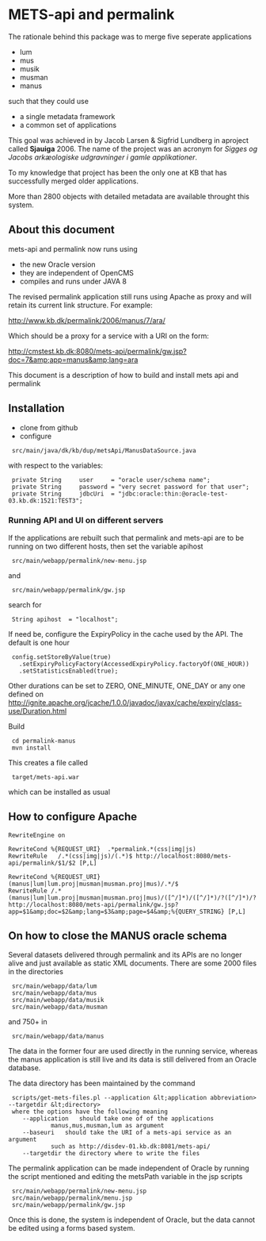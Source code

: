 
# METS-api and permalink

The rationale behind this package was to merge five seperate applications

* lum
* mus
* musik
* musman
* manus

such that they could use

* a single metadata framework
* a common set of applications

This goal was achieved in by Jacob Larsen &amp; Sigfrid Lundberg in
aproject called __Sjauiga__ 2006. The name of the project was an
acronym for _Sigges og Jacobs arkæologiske udgravninger i gamle
applikationer_.

To my knowledge that project has been the only one at KB that has
successfully merged older applications.

More than 2800 objects with detailed metadata are available throught this system.

## About this document

mets-api and permalink now runs using

* the new Oracle version
* they are independent of OpenCMS
* compiles and runs under JAVA 8
    
The revised permalink application still runs using Apache as proxy and will retain its current link structure. For example:

http://www.kb.dk/permalink/2006/manus/7/ara/

Which should be a proxy for a service with a URI on the form:

http://cmstest.kb.dk:8080/mets-api/permalink/gw.jsp?doc=7&amp;app=manus&amp;lang=ara

This document is a description of how to build and install mets api and permalink


## Installation

* clone from github
* configure

```
 src/main/java/dk/kb/dup/metsApi/ManusDataSource.java
```

with respect to the variables:

```
 private String     user     = "oracle user/schema name";
 private String     password = "very secret password for that user";
 private String     jdbcUri  = "jdbc:oracle:thin:@oracle-test-03.kb.dk:1521:TEST3";
```

### Running API and UI on different servers

If the applications are rebuilt such that permalink and mets-api are
to be running on two different hosts, then set the variable apihost</p>

```
 src/main/webapp/permalink/new-menu.jsp
```

and

```
 src/main/webapp/permalink/gw.jsp
```

search for

```
 String apihost  = "localhost";
```

If need be, configure the ExpiryPolicy in the cache used by the API. The default is one hour

```
 config.setStoreByValue(true)
   .setExpiryPolicyFactory(AccessedExpiryPolicy.factoryOf(ONE_HOUR))
   .setStatisticsEnabled(true);
```

Other durations can be set to ZERO, ONE_MINUTE, ONE_DAY or any one defined on http://ignite.apache.org/jcache/1.0.0/javadoc/javax/cache/expiry/class-use/Duration.html

Build 

```
 cd permalink-manus
 mvn install
```

This creates a file called

```
 target/mets-api.war
```

which can be installed as usual

## How to configure Apache

```
RewriteEngine on

RewriteCond %{REQUEST_URI}  .*permalink.*(css|img|js)
RewriteRule   /.*(css|img|js)/(.*)$ http://localhost:8080/mets-api/permalink/$1/$2 [P,L]

RewriteCond %{REQUEST_URI} (manus|lum|lum.proj|musman|musman.proj|mus)/.*/$
RewriteRule /.*(manus|lum|lum.proj|musman|musman.proj|mus)/([^/]*)/([^/]*)/?([^/]*)/?  http://localhost:8080/mets-api/permalink/gw.jsp?app=$1&amp;doc=$2&amp;lang=$3&amp;page=$4&amp;%{QUERY_STRING} [P,L]

```

## On how to close the MANUS oracle schema

Several datasets delivered through permalink and its APIs are no longer alive and just available as static XML documents. There are some 2000 files in the directories

```
 src/main/webapp/data/lum
 src/main/webapp/data/mus
 src/main/webapp/data/musik
 src/main/webapp/data/musman
```

and 750+ in

```
 src/main/webapp/data/manus  
```

The data in the former four are used directly in the running service,
whereas the manus application is still live and its data is still
delivered from an Oracle database.

The data directory has been maintained by the command

```
 scripts/get-mets-files.pl --application &lt;application abbreviation> --targetdir &lt;directory>
 where the options have the following meaning
	--application	should take one of of the applications 
			manus,mus,musman,lum as argument
	--baseuri	should take the URI of a mets-api service as an argument
			such as http://disdev-01.kb.dk:8081/mets-api/
	--targetdir	the directory where to write the files
```

The permalink application can be made independent of Oracle by running
the script mentioned and editing the metsPath variable in the jsp
scripts

```
 src/main/webapp/permalink/new-menu.jsp
 src/main/webapp/permalink/menu.jsp
 src/main/webapp/permalink/gw.jsp
```

Once this is done, the system is independent of Oracle, but the data
cannot be edited using a forms based system.


